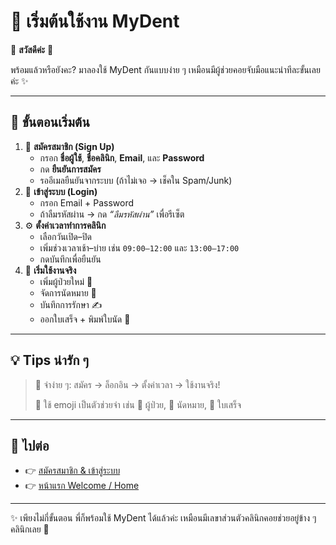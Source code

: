 # 🌸 เริ่มต้นใช้งาน MyDent

👋 **สวัสดีค่ะ** 💜

พร้อมแล้วหรือยังคะ? มาลองใช้ MyDent กันแบบง่าย ๆ เหมือนมีผู้ช่วยคอยจับมือแนะนำทีละขั้นเลยค่ะ ✨

---

## 🚀 ขั้นตอนเริ่มต้น

1. 📝 **สมัครสมาชิก (Sign Up)**
    - กรอก **ชื่อผู้ใช้**, **ชื่อคลินิก**, **Email**, และ **Password**
    - กด **ยืนยันการสมัคร**
    - รออีเมลยืนยันจากระบบ (ถ้าไม่เจอ → เช็คใน Spam/Junk)
2. 🔐 **เข้าสู่ระบบ (Login)**
    - กรอก Email + Password
    - ถ้าลืมรหัสผ่าน → กด *“ลืมรหัสผ่าน”* เพื่อรีเซ็ต
3. ⚙️ **ตั้งค่าเวลาทำการคลินิก**
    - เลือกวันเปิด–ปิด
    - เพิ่มช่วงเวลาเช้า–บ่าย เช่น `09:00–12:00` และ `13:00–17:00`
    - กดบันทึกเพื่อยืนยัน
4. 🎉 **เริ่มใช้งานจริง**
    - เพิ่มผู้ป่วยใหม่ 🦷
    - จัดการนัดหมาย 📅
    - บันทึกการรักษา ✍️
    - ออกใบเสร็จ + พิมพ์ใบนัด 🧾

---

## 💡 Tips น่ารัก ๆ

> 🌈 จำง่าย ๆ: สมัคร → ล็อกอิน → ตั้งค่าเวลา → ใช้งานจริง!
> 
> 
> 🦷 ใช้ emoji เป็นตัวช่วยจำ เช่น 🦷 ผู้ป่วย, 📅 นัดหมาย, 🧾 ใบเสร็จ
> 

---

## 🔗 ไปต่อ

- 👉 [สมัครสมาชิก & เข้าสู่ระบบ](https://www.notion.so/27b36a949fc480e6a1cefc352a6770c2?pvs=21)
- 👉 [หน้าแรก Welcome / Home](https://www.notion.so/MyDent-27b36a949fc480f7ab30f8c13fcd4a4a?pvs=21)

---

✨ เพียงไม่กี่ขั้นตอน พี่ก็พร้อมใช้ MyDent ได้แล้วค่ะ เหมือนมีเลขาส่วนตัวคลินิกคอยช่วยอยู่ข้าง ๆ คลินิกเลย 💜